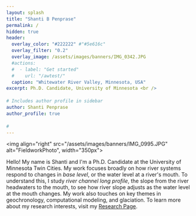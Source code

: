 ```yaml
---
layout: splash
title: "Shanti B Penprase"
permalink: /
hidden: true
header:
  overlay_color: "#222222" #"#5e616c"
  overlay_filter: "0.2"
  overlay_image: /assets/images/banners/IMG_0342.JPG
  #actions:
  #  - label: "Get started"
  #    url: "/awtest/"
  caption: "Whitewater River Valley, Minnesota, USA"
excerpt: Ph.D. Candidate, University of Minnesota <br />

# Includes author profile in sidebar
author: Shanti Penprase
author_profile: true

#         
---
```

<img align="right" src="/assets/images/banners/IMG_0995.JPG" alt="FieldworkPhoto", width="350px">

Hello! My name is Shanti and I'm a Ph.D. Candidate at the University of Minnesota Twin Cities. My work focuses broadly on how river systems respond to changes in *base level*, or the water level at a river's mouth. To understand this, I study *river channel long profile*, the slope from the river headwaters to the mouth, to see how river slope adjusts as the water level at the mouth changes. My work also touches on key themes in geochronology, computational modeling, and glaciation. To learn more about my research interests, visit my [Research Page](https://spenprase.github.io/research).
